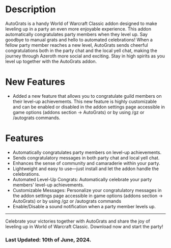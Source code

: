 # Description

AutoGrats is a handy World of Warcraft Classic addon designed to make leveling up in a party an even more enjoyable experience. This addon automatically congratulates party members when they level up. Say goodbye to manual grats and hello to automated celebrations! When a fellow party member reaches a new level, AutoGrats sends cheerful congratulations both in the party chat and the local yell chat, making the journey through Azeroth more social and exciting. Stay in high spirits as you level up together with the AutoGrats addon.

# New Features
- Added a new feature that allows you to congratulate guild members on their level-up achievements. This new feature is highly customizable and can be enabled or disabled in the addon settings page accessible in game options (addons section -> AutoGrats) or by using /gz or /autograts commands.

# Features

- Automatically congratulates party members on level-up achievements.
- Sends congratulatory messages in both party chat and local yell chat.
- Enhances the sense of community and camaraderie within your party.
- Lightweight and easy to use—just install and let the addon handle the celebrations.
- Automated Level-Up Congrats: Automatically celebrate your party members' level-up achievements.
- Customizable Messages: Personalize your congratulatory messages in the addon settings page accessible in game options (addons section -> AutoGrats) or by using /gz or /autograts commands
- Enable/Disable a sound notification when a party member levels up.


---
Celebrate your victories together with AutoGrats and share the joy of leveling up in World of Warcraft Classic. Download now and start the party!

### Last Updated: 10th of June, 2024.